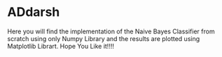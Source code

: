 # ADdarsh
Here you will find the implementation of the Naive Bayes Classifier from scratch using only Numpy Library and the results are plotted using Matplotlib Librart. Hope You Like it!!!!
